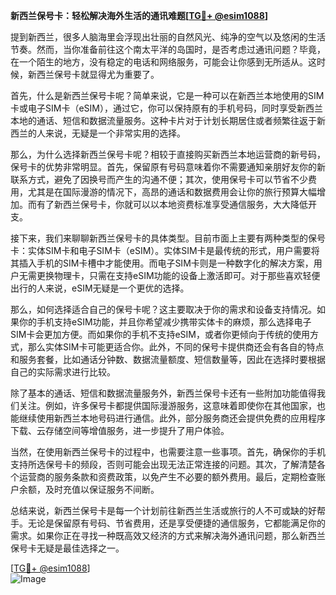 **新西兰保号卡：轻松解决海外生活的通讯难题[[TG💪+ @esim1088](https://t.me/s/esim1088)]**

提到新西兰，很多人脑海里会浮现出壮丽的自然风光、纯净的空气以及悠闲的生活节奏。然而，当你准备前往这个南太平洋的岛国时，是否考虑过通讯问题？毕竟，在一个陌生的地方，没有稳定的电话和网络服务，可能会让你感到无所适从。这时候，新西兰保号卡就显得尤为重要了。

首先，什么是新西兰保号卡呢？简单来说，它是一种可以在新西兰本地使用的SIM卡或电子SIM卡（eSIM），通过它，你可以保持原有的手机号码，同时享受新西兰本地的通话、短信和数据流量服务。这种卡片对于计划长期居住或者频繁往返于新西兰的人来说，无疑是一个非常实用的选择。

那么，为什么选择新西兰保号卡呢？相较于直接购买新西兰本地运营商的新号码，保号卡的优势非常明显。首先，保留原有号码意味着你不需要通知亲朋好友你的新联系方式，避免了因换号而产生的沟通不便；其次，使用保号卡可以节省不少费用，尤其是在国际漫游的情况下，高昂的通话和数据费用会让你的旅行预算大幅增加。而有了新西兰保号卡，你就可以以本地资费标准享受通信服务，大大降低开支。

接下来，我们来聊聊新西兰保号卡的具体类型。目前市面上主要有两种类型的保号卡：实体SIM卡和电子SIM卡（eSIM）。实体SIM卡是最传统的形式，用户需要将其插入手机的SIM卡槽中才能使用。而电子SIM卡则是一种数字化的解决方案，用户无需更换物理卡，只需在支持eSIM功能的设备上激活即可。对于那些喜欢轻便出行的人来说，eSIM无疑是一个更优的选择。

那么，如何选择适合自己的保号卡呢？这主要取决于你的需求和设备支持情况。如果你的手机支持eSIM功能，并且你希望减少携带实体卡的麻烦，那么选择电子SIM卡会更加方便。而如果你的手机不支持eSIM，或者你更倾向于传统的使用方式，那么实体SIM卡可能更适合你。此外，不同的保号卡提供商还会有各自的特点和服务套餐，比如通话分钟数、数据流量额度、短信数量等，因此在选择时要根据自己的实际需求进行比较。

除了基本的通话、短信和数据流量服务外，新西兰保号卡还有一些附加功能值得我们关注。例如，许多保号卡都提供国际漫游服务，这意味着即使你在其他国家，也能继续使用新西兰本地号码进行通信。此外，部分服务商还会提供免费的应用程序下载、云存储空间等增值服务，进一步提升了用户体验。

当然，在使用新西兰保号卡的过程中，也需要注意一些事项。首先，确保你的手机支持所选保号卡的频段，否则可能会出现无法正常连接的问题。其次，了解清楚各个运营商的服务条款和资费政策，以免产生不必要的额外费用。最后，定期检查账户余额，及时充值以保证服务不间断。

总结来说，新西兰保号卡是每一个计划前往新西兰生活或旅行的人不可或缺的好帮手。无论是保留原有号码、节省费用，还是享受便捷的通信服务，它都能满足你的需求。如果你正在寻找一种既高效又经济的方式来解决海外通讯问题，那么新西兰保号卡无疑是最佳选择之一。

[[TG💪+ @esim1088](https://t.me/s/esim1088)]  
![Image](https://i.postimg.cc/4NQfJmqS/Snipaste-2025-05-13-00-14-12.png)